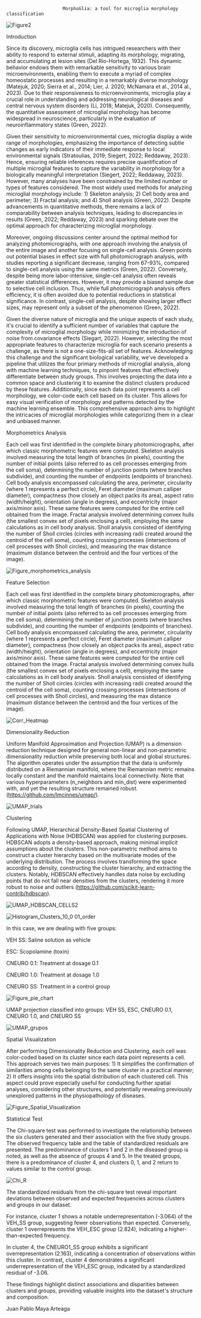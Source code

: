                          MorphoGlia: a tool for microglia morphology classification
![Figure2](https://github.com/Maya-Arteaga/Morphology/assets/70504322/c498a759-7cff-4317-ba91-7fa1a8c1521f)

Introduction 

Since its discovery, microglia cells has intrigued researchers with their ability to respond to external stimuli, adapting its morphology, migrating, and accumulating at lesion sites (Del Rio-Hortega, 1932). This dynamic behavior endows them with remarkable sensitivity to various brain microenvironments, enabling them to execute a myriad of complex homeostatic processes and resulting in a remarkably diverse morphology (Matejuk, 2020; Sierra et al., 2014; Lier, J. 2020; McNamara et al., 2014 al., 2023). Due to their responsiveness to microenvironments, microglia play a crucial role in understanding and addressing neurological diseases and central nervous system disorders (Li, 2018; Matejuk, 2020). Consequently, the quantitative assessment of microglial morphology has become widespread in neuroscience, particularly in the evaluation of neuroinflammatory states (Green, 2022).

Given their sensitivity to microenvironmental cues, microglia display a wide range of morphologies, emphasizing the importance of detecting subtle changes as early indicators of their immediate response to local environmental signals (Stratoulias, 2019; Siegert, 2022; Reddaway, 2023). Hence, ensuring reliable inferences requires precise quantification of multiple microglial features to capture the variability in morphology for a biologically meaningful interpretation (Siegert, 2022; Reddaway, 2023). However, many analyses have been constrained by the limited number or types of features considered. The most widely used methods for analyzing microglial morphology include: 1) Skeleton analysis; 2) Cell body area and perimeter; 3) Fractal analysis; and 4) Sholl analysis (Green, 2022). Despite advancements in quantitative methods, there remains a lack of comparability between analysis techniques, leading to discrepancies in results (Green, 2022; Reddaway, 2023) and sparking debate over the optimal approach for characterizing microglial morphology.

Moreover, ongoing discussions center around the optimal method for analyzing photomicrographs, with one approach involving the analysis of the entire image and another focusing on single-cell analysis. Green points out potential biases in effect size with full photomicrograph analysis, with studies reporting a significant decrease, ranging from 67-93%, compared to single-cell analysis using the same metrics (Green, 2022). Conversely, despite being more labor-intensive, single-cell analysis often reveals greater statistical differences. However, it may provide a biased sample due to selective cell inclusion. Thus, while full photomicrograph analysis offers efficiency, it is often avoided due to potential reductions in statistical significance. In contrast, single-cell analysis, despite showing larger effect sizes, may represent only a subset of the phenomenon (Green, 2022).

Given the diverse nature of microglia and the unique aspects of each study, it's crucial to identify a sufficient number of variables that capture the complexity of microglial morphology while minimizing the introduction of noise from covariance effects (Siegart, 2022). However, selecting the most appropriate features to characterize microglia for each scenario presents a challenge, as there is not a one-size-fits-all set of features. Acknowledging this challenge and the significant biological variability, we've developed a pipeline that utilizes the four primary methods of microglial analysis, along with machine learning techniques, to pinpoint features that effectively differentiate between study groups. This involves projecting the data into a common space and clustering it to examine the distinct clusters produced by these features. Additionally, since each data point represents a cell morphology, we color-code each cell based on its cluster. This allows for easy visual verification of morphology and patterns detected by the machine learning ensemble. This comprehensive approach aims to highlight the intricacies of microglial morphologies while categorizing them in a clear and unbiased manner.




Morphometrics Analysis

Each cell was first identified in the complete binary photomicrographs, after which classic morphometric features were computed. Skeleton analysis involved measuring the total length of branches (in pixels), counting the number of initial points (also referred to as cell processes emerging from the cell soma), determining the number of junction points (where branches subdivide), and counting the number of endpoints (endpoints of branches). Cell body analysis encompassed calculating the area, perimeter, circularity (where 1 represents a perfect circle), Feret diameter (maximum calliper diameter), compactness (how closely an object packs its area), aspect ratio (width/height), orientation (angle in degrees), and eccentricity (major axis/minor axis). These same features were computed for the entire cell obtained from the image. Fractal analysis involved determining convex hulls (the smallest convex set of pixels enclosing a cell), employing the same calculations as in cell body analysis. Sholl analysis consisted of identifying the number of Sholl circles (circles with increasing radii created around the centroid of the cell soma), counting crossing processes (intersections of cell processes with Sholl circles), and measuring the max distance (maximum distance between the centroid and the four vertices of the image).


![Figure_morphometrics_analysis](https://github.com/Maya-Arteaga/Morphology/assets/70504322/c91266f2-07d2-4a28-85b4-e092a6c8beca)




Feature Selection

Each cell was first identified in the complete binary photomicrographs, after which classic morphometric features were computed. Skeleton analysis involved measuring the total length of branches (in pixels), counting the number of initial points (also referred to as cell processes emerging from the cell soma), determining the number of junction points (where branches subdivide), and counting the number of endpoints (endpoints of branches). Cell body analysis encompassed calculating the area, perimeter, circularity (where 1 represents a perfect circle), Feret diameter (maximum calliper diameter), compactness (how closely an object packs its area), aspect ratio (width/height), orientation (angle in degrees), and eccentricity (major axis/minor axis). These same features were computed for the entire cell obtained from the image. Fractal analysis involved determining convex hulls (the smallest convex set of pixels enclosing a cell), employing the same calculations as in cell body analysis. Sholl analysis consisted of identifying the number of Sholl circles (circles with increasing radii created around the centroid of the cell soma), counting crossing processes (intersections of cell processes with Sholl circles), and measuring the max distance (maximum distance between the centroid and the four vertices of the image).



![Corr_Heatmap](https://github.com/Maya-Arteaga/Morphology/assets/70504322/d2b59693-e12c-4c91-9996-d4efb266614b)





Dimensionality Reduction

Uniform Manifold Approximation and Projection (UMAP) is a dimension reduction technique designed for general non-linear and non-parametric dimensionality reduction while preserving both local and global structures. The algorithm operates under the assumption that the data is uniformly distributed on a Riemannian manifold, where the Riemannian metric remains locally constant and the manifold maintains local connectivity. Note that various hyperparameters (n_neighbors and min_dist) were experimented with, and yet the resulting structure remained robust. (https://github.com/lmcinnes/umap/).


![UMAP_trials](https://github.com/Maya-Arteaga/Morphology/assets/70504322/99d4fcdb-0df3-4339-b2a5-c69c62780d59)




Clustering

Following UMAP, Hierarchical Density-Based Spatial Clustering of Applications with Noise (HDBSCAN) was applied for clustering purposes. HDBSCAN adopts a density-based approach, making minimal implicit assumptions about the clusters. This non-parametric method aims to construct a cluster hierarchy based on the multivariate modes of the underlying distribution. The process involves transforming the space according to density, constructing the cluster hierarchy, and extracting the clusters. Notably, HDBSCAN effectively handles data noise by excluding points that do not fall near densities from the clusters, rendering it more robust to noise and outliers (https://github.com/scikit-learn-contrib/hdbscan).

![UMAP_HDBSCAN_CELLS2](https://github.com/Maya-Arteaga/Morphology/assets/70504322/ccab3478-0ad0-4d50-9b80-f754a08a884b)

![Histogram_Clusters_10_0 01_order](https://github.com/Maya-Arteaga/Morphology/assets/70504322/0d680224-681e-4e12-b9ed-d03076d19c85)

In this case, we are dealing with five groups:

VEH SS: Saline solution as vehicle

ESC: Scopolamine (toxin)

CNEURO 0.1: Treatment at dosage 0.1

CNEURO 1.0: Treatment at dosage 1.0

CNEURO SS: Treatment in a control group

![Figure_pie_chart](https://github.com/Maya-Arteaga/Morphology/assets/70504322/5641aba8-031c-49ac-8915-a2a0c6e28c61)






UMAP projection classified into groups: VEH SS, ESC, CNEURO 0.1, CNEURO 1.0, and CNEURO SS



![UMAP_grupos](https://github.com/Maya-Arteaga/Morphology/assets/70504322/528b9005-be7b-45af-951c-9cae083036c2)







Spatial Visualization

After performing Dimensionality Reduction and Clustering, each cell was color-coded based on its cluster since each data point represents a cell. This approach serves two main purposes: 1) It simplifies the confirmation of similarities among cells belonging to the same cluster in a practical manner; 2) It offers insights into the spatial distribution of each clustered cell. This aspect could prove especially useful for conducting further spatial analyses, considering other structures, and potentially revealing previously unexplored patterns in the physiopathology of diseases.




![Figure_Spatial_Visualization](https://github.com/Maya-Arteaga/Morphology/assets/70504322/ffa50504-7b4d-451d-b38c-6c75bfdea2a4)


Statistical Test

The Chi-square test was performed to investigate the relationship between the six clusters generated and their association with the five study groups. The observed frequency table and the table of standardized residuals are presented. The predominance of clusters 1 and 2 in the diseased group is noted, as well as the absence of groups 4 and 5. In the treated groups, there is a predominance of cluster 4, and clusters 0, 1, and 2 return to values similar to the control group.



![Chi_R](https://github.com/Maya-Arteaga/Morphology/assets/70504322/6dd545d7-2da9-4c23-81cd-fe748a822eb3)

The standardized residuals from the chi-square test reveal important deviations between observed and expected frequencies across clusters and groups in our dataset.

For instance, cluster 1 shows a notable underrepresentation (-3.064) of the VEH_SS group, suggesting fewer observations than expected. Conversely, cluster 1 overrepresents the VEH_ESC group (2.824), indicating a higher-than-expected frequency.

In cluster 4, the CNEURO1_SS group exhibits a significant overrepresentation (2.163), indicating a concentration of observations within this cluster. In contrast, cluster 4 demonstrates a significant underrepresentation of the VEH_ESC group, indicated by a standardized residual of -3.06.

These findings highlight distinct associations and disparities between clusters and groups, providing valuable insights into the dataset's structure and composition.


Juan Pablo Maya Arteaga
